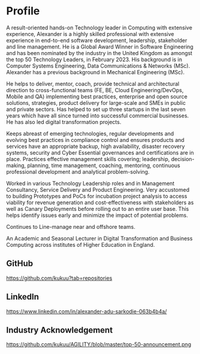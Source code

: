 # Profile
A result-oriented hands-on Technology leader in Computing with extensive experience, Alexander is a highly skilled professional with extensive experience in end-to-end software development, leadership, stakeholder and line management. He is a Global Award Winner in Software Engineering and has been nominated by the industry in the United Kingdom as amongst the top 50 Technology Leaders, in February 2023. His background is in Computer Systems Engineering, Data Communications & Networks (MSc). Alexander has a previous background in Mechanical Engineering (MSc).

He helps to deliver, mentor, coach, provide technical and architectural direction to cross-functional teams (FE, BE, Cloud Engineering/DevOps, Mobile and QA) implementing best practices, enterprise and open source solutions, strategies, product delivery for large-scale and SMEs in public and private sectors. Has helped to set up three startups in the last seven years which have all since turned into successful commercial businesses. He has also led digital transformation projects.

Keeps abreast of emerging technologies, regular developments and evolving best practices in compliance control and ensures products and services have an appropriate backup, high availability, disaster recovery systems, security and Cyber Essential governances and certifications are in place. Practices effective management skills covering; leadership, decision-making, planning, time management, coaching, mentoring, continuous professional development and analytical problem-solving.

Worked in various Technology Leadership roles and in Management Consultancy, Service Delivery and Product Engineering. Very accustomed to building Prototypes and PoCs for incubation project analysis to access viability for revenue generation and cost-effectiveness with stakeholders as well as Canary Deployments before rolling out to an entire user base. This helps identify issues early and minimize the impact of potential problems.  

Continues to Line-manage near and offshore teams.

An Academic and Seasonal Lecturer in Digital Transformation and Business Computing across institutes of Higher Education in England. 

  
  
## GitHub 
  https://github.com/kukuu?tab=repositories

## LinkedIn
https://www.linkedin.com/in/alexander-adu-sarkodie-063b4b4a/


## Industry Acknowledgement
https://github.com/kukuu/AGILITY/blob/master/top-50-announcement.png


